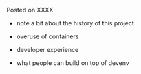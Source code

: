 Posted on XXXX.

- note a bit about the history of this project

- overuse of containers

- developer experience

- what people can build on top of devenv